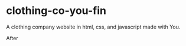 # clothing-co-you-fin
A clothing company website in html, css, and javascript made with You.

After
